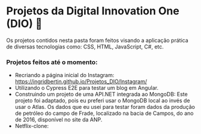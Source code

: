 # Projetos da Digital Innovation One (DIO) :rocket: 

Os projetos contidos nesta pasta foram feitos visando a aplicação prática de diversas tecnologias como: CSS, HTML, JavaScript, C#, etc. 

### Projetos feitos até o momento:

* Recriando a página inicial do Instagram: https://ingridbertin.github.io/Projetos_DIO/Instagram/
* Utilizando o Cypress E2E para testar um blog em Angular.
* Construindo um projeto de uma API.NET integrada ao MongoDB: Este projeto foi adaptado, pois eu preferi usar o MongoDB local ao invés de usar o Atlas. Os dados que eu usei para testar foram dados da produção de petróleo do campo de Frade, localizado na bacia de Campos, do ano de 2016, disponível no site da ANP.
* Netflix-clone: 




